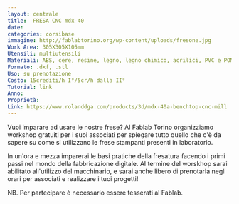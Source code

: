 ```yaml
---
layout: centrale
title:  FRESA CNC mdx-40
date:   
categories: corsibase
immagine: http://fablabtorino.org/wp-content/uploads/fresone.jpg
Work Area: 305X305X105mm
Utensili: multiutensili
Materiali: ABS, cere, resine, legno, legno chimico, acrilici, PVC e POM
Formato: .dxf, .stl
Uso: su prenotazione
Costo: 15crediti/h I°/5cr/h dalla II°
Tutorial: link
Anno:
Proprietà:
Link: https://www.rolanddga.com/products/3d/mdx-40a-benchtop-cnc-mill
---
```


Vuoi imparare ad usare le nostre frese? Al Fablab Torino organizziamo workshop gratuiti per i suoi associati per spiegare tutto quello che c'è da sapere su come si utilizzano le frese stampanti presenti in laboratorio.
<!--more-->
In un'ora e mezza imparerai le basi pratiche della fresatura facendo i primi passi nel mondo della fabbricazione digitale. Al termine del worskhop sarai abilitato all'utilizzo del macchinario, e sarai anche libero di prenotarla negli orari per associati e realizzare i tuoi progetti!

NB. Per partecipare è necessario essere tesserati al Fablab. 
